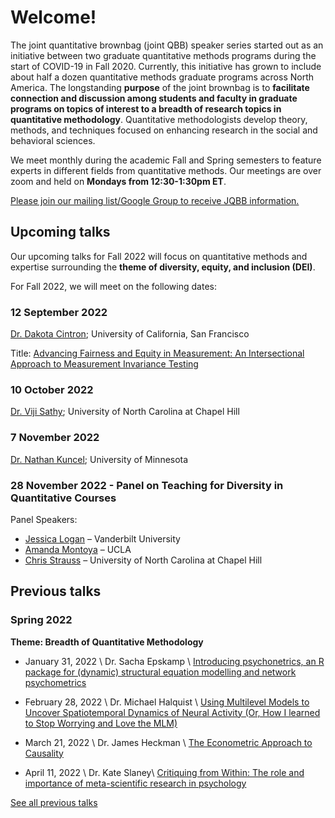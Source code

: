 # Welcome!

<p>The joint quantitative brownbag (joint QBB) speaker series
started out as an initiative between two graduate quantitative methods programs
during the start of COVID-19 in Fall 2020. Currently, this initiative has grown
to include about half a dozen quantitative methods graduate programs across
North America. The longstanding <b>purpose</b> of the joint brownbag is to <b>facilitate
connection and discussion among students and faculty in graduate programs on
topics of interest to a breadth of research topics in quantitative methodology</b>.
Quantitative methodologists develop theory, methods, and techniques focused on
enhancing research in the social and behavioral sciences.</p>

<p>We meet monthly during the academic Fall and Spring
semesters to feature experts in different fields from quantitative methods. Our
meetings are over zoom and held on <b>Mondays from 12:30-1:30pm ET</b>.</p>

<p><a href="https://groups.google.com/g/jqbb">Please join our mailing list/Google Group to receive JQBB information.</a></p>

## Upcoming talks

<p>Our upcoming talks for Fall 2022 will focus on quantitative
methods and expertise surrounding the <b>theme of diversity, equity, and
inclusion (DEI)</b>.</p>

<p>For Fall 2022, we will meet on the following dates:</p>

### 12 September 2022

[Dr. Dakota Cintron](https://profiles.ucsf.edu/dakota.cintron); University of California, San Francisco

Title: [Advancing Fairness and Equity in Measurement: An Intersectional Approach to Measurement Invariance Testing](/pages/cintron.html)

### 10 October 2022

[Dr. Viji Sathy](https://sites.google.com/view/vijisathy/home?authuser=0); University of North Carolina at Chapel Hill

### 7 November 2022  

[Dr. Nathan Kuncel](https://cla.umn.edu/about/directory/profile/kunce001); University of Minnesota

### 28 November 2022 - Panel on Teaching for Diversity in Quantitative Courses

Panel Speakers:

- [Jessica Logan](https://www.jarlogan.com/) – Vanderbilt University
- [Amanda Montoya](https://www.psych.ucla.edu/faculty-page/akmontoya/) – UCLA
- [Chris Strauss](https://twitter.com/ChrisLLStrauss) – University of North Carolina at Chapel Hill

<!--
<ul>
  {% for post in site.posts %}
    <li>
      <a href="{{ post.url }}">{{ post.title }}</a>
    </li>
  {% endfor %}
</ul>

-->

## Previous talks

### Spring 2022
<b>Theme: Breadth of Quantitative Methodology</b>

- January 31, 2022 \\
Dr. Sacha Epskamp \\
[Introducing psychonetrics, an R package for (dynamic) structural equation modelling and network psychometrics](/pages/epskamo.html)

- February 28, 2022 \\
Dr. Michael Halquist \\
[Using Multilevel Models to Uncover Spatiotemporal Dynamics of Neural Activity (Or, How I learned to Stop Worrying and Love the MLM)](/pages/halquist.html)

- March 21, 2022 \\
Dr. James Heckman \\
[The Econometric Approach to Causality](/pages/heckman.html)

- April 11, 2022 \\
Dr. Kate Slaney\\
[Critiquing from Within: The role and importance of meta-scientific research in psychology](/pages/slaney.html)

[See all previous talks](/pages/all.html)

